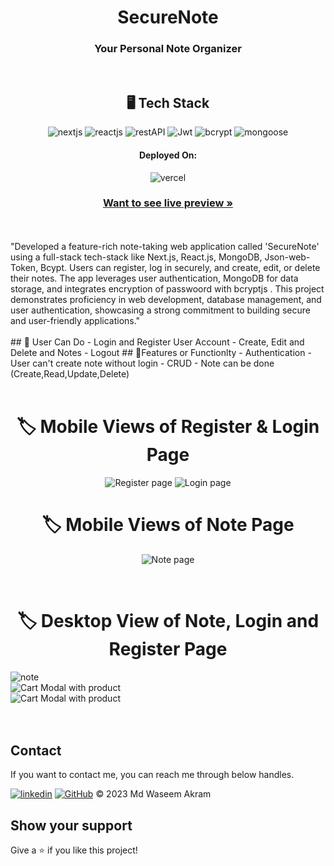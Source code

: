 <h1 align="center">SecureNote</h1>
<h3 align="center">Your Personal Note Organizer</h3>
<br />
<h2 align="center">🖥️ Tech Stack</h2>
<p align="center">
   <img src="https://img.shields.io/badge/Next.js-black?style=for-the-badge&logo=nextdotjs&logoColor=white" alt="nextjs" />
   <img src="https://img.shields.io/badge/React-20232A?style=for-the-badge&logo=react&logoColor=61DAFB" alt="reactjs" />
<!--   <img src="https://img.shields.io/badge/JavaScript-323330?style=for-the-badge&logo=javascript&logoColor=F7DF1E" alt="javascript" /> -->
  <img src="https://img.shields.io/badge/Rest_API-02303A?style=for-the-badge&logo=react-router&logoColor=white" alt="restAPI" />
  <img src="https://img.shields.io/badge/Json%20Web%20Token-339933?style=for-the-badge&logo=jsonwebtoken&logoColor=white" alt="Jwt"/>
<!--   <img src="https://img.shields.io/badge/HTML5-E34F26?style=for-the-badge&logo=html5&logoColor=white" alt="html5" /> -->
  <img src="https://img.shields.io/badge/Bcrypt-8A2BE2?style=for-the-badge&logo=bcrypt&logoColor=white" alt="bcrypt"/>
   <img src="https://img.shields.io/badge/Mongoose-02303A?style=for-the-badge&logo=mongoose&logoColor=white&color=red" alt="mongoose"/>
</p>
<h4 align="center">Deployed On:</h4>
<p align="center">  
  <img src="https://img.shields.io/badge/Vercel-00C7B7?style=for-the-badge&logo=vercel&logoColor=white" alt="vercel" />
</p>
<h3 align="center"><a href="https://secure-note-waseem49.vercel.app/" target="_blank"><strong>Want to see live preview »</strong></a></h3>
<br />
<br />
"Developed a feature-rich note-taking web application called 'SecureNote' using a full-stack tech-stack like Next.js, React.js, MongoDB, Json-web-Token, Bcypt. Users can register, log in securely, and create, edit, or delete their notes. The app leverages user authentication, MongoDB for data storage, and integrates encryption of passwoord with bcryptjs . This project demonstrates proficiency in web development, database management, and user authentication, showcasing a strong commitment to building secure and user-friendly applications."
<br />
<br />
## 🚀 User Can Do
- Login and Register User Account
- Create, Edit and Delete and Notes
- Logout
## 🚀Features or Functionlty
- Authentication - User can't create note without login
- CRUD  - Note can be done (Create,Read,Update,Delete)
<br />
<br />
<h1 align="center"> 🏷️ Mobile Views of Register & Login Page </h1>
<p display="flex" align="center">
<img src="https://github.com/Waseem49/SecureNote/assets/111652485/99f810df-71d9-4c01-b8c1-32edec8cf45a" width="auto" alt="Register page"/>
<img src="https://github.com/Waseem49/SecureNote/assets/111652485/1e14d210-0248-47d4-9ad4-737cd8cee8eb" width="auto" alt="Login page"/>
</p>
<h1 align="center"> 🏷️ Mobile Views of Note Page </h1>
<p display="flex" align="center">
<img src="https://github.com/Waseem49/SecureNote/assets/111652485/31aac927-68c7-4bf0-ae9b-39c8dec18968" width="auto" alt="Note page"/>
<p />
<br />
<h1 align="center"> 🏷️ Desktop View of Note, Login and Register Page</h1>
<img src="https://github.com/Waseem49/SecureNote/assets/111652485/396ca5fd-ce42-413f-b5a0-d03a083b1b33" width="auto" alt="note"/>
<br />
<img src="https://github.com/Waseem49/SecureNote/assets/111652485/ca6cc3c6-ca22-4b64-bc81-695c4138f41d" width="auto" alt="Cart Modal with product"/>
<br />
<img src="https://github.com/Waseem49/SecureNote/assets/111652485/41d3358f-1800-4359-aab5-d8a3d69c7d92" width="auto" alt="Cart Modal with product"/>
<br />
<br />
<br />
<h2 >Contact</h2>   
If you want to contact me, you can reach me through below handles. 
<br />
   
[![linkedin](https://img.shields.io/badge/Md_Waseem_Akram-0077B5?style=for-the-badge&logo=linkedin&logoColor=white)](https://www.linkedin.com/in/waseem49/)
[![GitHub](https://img.shields.io/badge/Md_Waseem_Akram-20232A?style=for-the-badge&logo=Github&logoColor=white)](https://github.com/Waseem49)
© 2023 Md Waseem Akram

## Show your support
Give a ⭐️ if you like this project!
